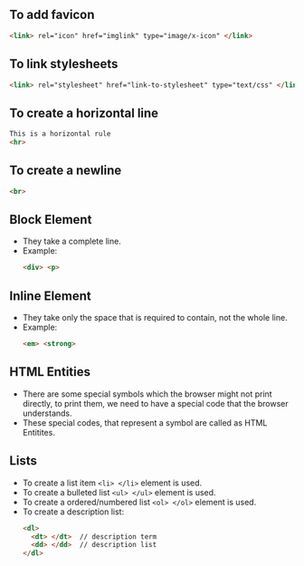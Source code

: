 ## To add favicon
```html
<link> rel="icon" href="imglink" type="image/x-icon" </link>
```

## To link stylesheets
```html
<link> rel="stylesheet" href="link-to-stylesheet" type="text/css" </link>
```

## To create a horizontal line
```html
This is a horizontal rule
<hr>
```

## To create a newline
```html
<br>
```

## Block Element
+ They take a complete line.
+ Example: 
  ```html
  <div> <p>
  ```

## Inline Element
+ They take only the space that is required to contain, not the whole line.
+ Example:
  ```html
  <em> <strong>
  ```

## HTML Entities
+ There are some special symbols which the browser might not print directly, to print them, we need to have a special code that the browser understands.
+ These special codes, that represent a symbol are called as HTML Entitites.

## Lists
+ To create a list item `<li> </li>` element is used.
+ To create a bulleted list `<ul> </ul>` element is used.
+ To create a ordered/numbered list `<ol> </ol>` element is used.
+ To create a description list:
  ```html
  <dl>
    <dt> </dt>  // description term
    <dd> </dd>  // description list 
  </dl>